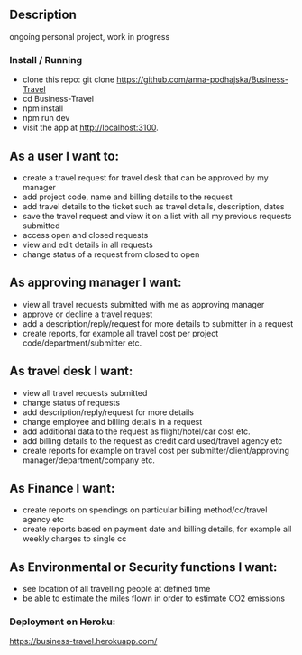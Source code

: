 ## Description
ongoing personal project, work in progress

### Install / Running
- clone this repo: git clone https://github.com/anna-podhajska/Business-Travel
- cd Business-Travel
- npm install
- npm run dev
- visit the app at [http://localhost:3100](http://localhost:3100).

## As a user I want to:
- create a travel request for travel desk that can be approved by my manager
- add project code, name and billing details to the request
- add travel details to the ticket such as travel details, description, dates
- save the travel request and view it on a list with all my previous requests submitted
- access open and closed requests
- view and edit details in all requests
- change status of a request from closed to open 

## As approving manager I want:
- view all travel requests submitted with me as approving manager
- approve or decline a travel request
- add a description/reply/request for more details to submitter in a request
- create reports, for example all travel cost per project code/department/submitter etc.

## As travel desk I want:
- view all travel requests submitted
- change status of requests
- add description/reply/request for more details
- change employee and billing details in a request
- add additional data to the request as flight/hotel/car cost etc.
- add billing details to the request as credit card used/travel agency etc
- create reports for example on travel cost per submitter/client/approving manager/department/company etc.

## As Finance I want:
- create reports on spendings on particular billing method/cc/travel agency etc
- create reports based on payment date and billing details, for example all weekly charges to single cc

## As Environmental or Security functions I want:
- see location of all travelling people at defined time
- be able to estimate the miles flown in order to estimate CO2 emissions

### Deployment on Heroku:
https://business-travel.herokuapp.com/
